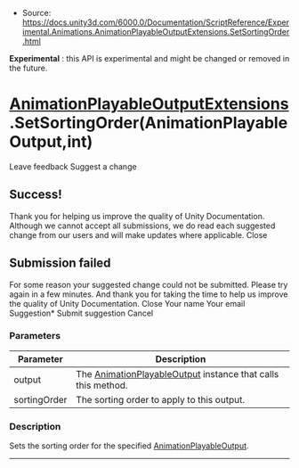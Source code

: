 * Source: https://docs.unity3d.com/6000.0/Documentation/ScriptReference/Experimental.Animations.AnimationPlayableOutputExtensions.SetSortingOrder.html

**Experimental** : this API is experimental and might be changed or removed in the future.
#  [AnimationPlayableOutputExtensions](https://docs.unity3d.com/6000.0/Documentation/ScriptReference/Experimental.Animations.AnimationPlayableOutputExtensions.html).SetSortingOrder(AnimationPlayableOutput,int)
Leave feedback
Suggest a change
## Success!
Thank you for helping us improve the quality of Unity Documentation. Although we cannot accept all submissions, we do read each suggested change from our users and will make updates where applicable.
Close
## Submission failed
For some reason your suggested change could not be submitted. Please <a>try again</a> in a few minutes. And thank you for taking the time to help us improve the quality of Unity Documentation.
Close
Your name Your email Suggestion* Submit suggestion
Cancel
### Parameters
Parameter | Description  
---|---  
output | The [AnimationPlayableOutput](https://docs.unity3d.com/6000.0/Documentation/ScriptReference/Animations.AnimationPlayableOutput.html) instance that calls this method.  
sortingOrder | The sorting order to apply to this output.  
### Description
Sets the sorting order for the specified [AnimationPlayableOutput](https://docs.unity3d.com/6000.0/Documentation/ScriptReference/Animations.AnimationPlayableOutput.html).
* * *
